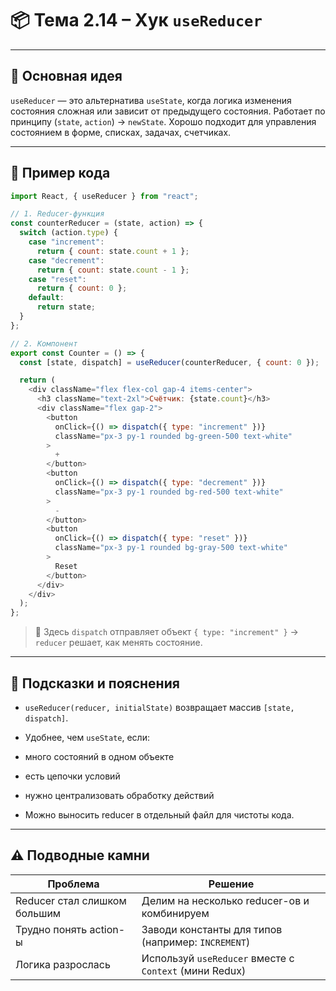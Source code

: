 # 📦 Тема 2.14 – Хук `useReducer`

---

## 🚀 Основная идея

`useReducer` — это альтернатива `useState`, когда логика изменения состояния сложная или зависит от предыдущего состояния.
Работает по принципу (`state`, `action`) → `newState`.
Хорошо подходит для управления состоянием в форме, списках, задачах, счетчиках.

---

## 🔹 Пример кода

```javascript
import React, { useReducer } from "react";

// 1. Reducer-функция
const counterReducer = (state, action) => {
  switch (action.type) {
    case "increment":
      return { count: state.count + 1 };
    case "decrement":
      return { count: state.count - 1 };
    case "reset":
      return { count: 0 };
    default:
      return state;
  }
};

// 2. Компонент
export const Counter = () => {
  const [state, dispatch] = useReducer(counterReducer, { count: 0 });

  return (
    <div className="flex flex-col gap-4 items-center">
      <h3 className="text-2xl">Счётчик: {state.count}</h3>
      <div className="flex gap-2">
        <button
          onClick={() => dispatch({ type: "increment" })}
          className="px-3 py-1 rounded bg-green-500 text-white"
        >
          +
        </button>
        <button
          onClick={() => dispatch({ type: "decrement" })}
          className="px-3 py-1 rounded bg-red-500 text-white"
        >
          -
        </button>
        <button
          onClick={() => dispatch({ type: "reset" })}
          className="px-3 py-1 rounded bg-gray-500 text-white"
        >
          Reset
        </button>
      </div>
    </div>
  );
};
```

> 📌 Здесь `dispatch` отправляет объект `{ type: "increment" }` → `reducer` решает, как менять состояние.

---

## 📌 Подсказки и пояснения

- `useReducer(reducer, initialState)` возвращает массив `[state, dispatch]`.

- Удобнее, чем `useState`, если:

- много состояний в одном объекте

- есть цепочки условий

- нужно централизовать обработку действий

- Можно выносить reducer в отдельный файл для чистоты кода.

---

## ⚠️ Подводные камни

| Проблема                     | Решение                                                |
| ---------------------------- | ------------------------------------------------------ |
| Reducer стал слишком большим | Делим на несколько reducer-ов и комбинируем            |
| Трудно понять action-ы       | Заводи константы для типов (например: `INCREMENT`)     |
| Логика разрослась            | Используй `useReducer` вместе с `Context` (мини Redux) |
